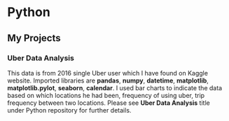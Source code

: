 # Python
## My Projects 
### Uber Data Analysis
This data is from 2016 single Uber user which I have found on Kaggle website. 
Imported libraries are **pandas**, **numpy**, **datetime**, **matplotlib**, **matplotlib.pylot**, **seaborn**, **calendar**.
I used bar charts to indicate the data based on which locations he had been, frequency of using uber, trip frequency between two locations. 
Please see **Uber Data Analysis** title under Python repository for further details.
